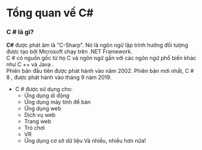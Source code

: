 # Tổng quan về C#  
### C # là gì?  
**C#** được phát âm là "C-Sharp".
Nó là ngôn ngữ lập trình hướng đối tượng được tạo bởi Microsoft chạy trên .NET Framework.  
C # có nguồn gốc từ họ C và ngôn ngữ gần với các ngôn ngữ phổ biến khác như C ++ và Java .  
Phiên bản đầu tiên được phát hành vào năm 2002. Phiên bản mới nhất, C # 8 , được phát hành vào tháng 9 năm 2019.  

- C # được sử dụng cho:
  - Ứng dụng di động
  - Ứng dụng máy tính để bàn  
  - Ứng dụng web
  - Dịch vụ web
  - Trang web
  - Trò chơi
  - VR
  - Ứng dụng cơ sở dữ liệu
   Và nhiều, nhiều hơn nữa!
